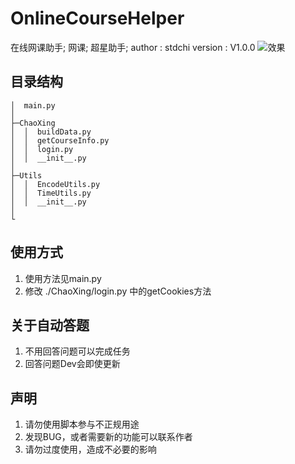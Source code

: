 # OnlineCourseHelper
在线网课助手; 网课; 超星助手;
author : stdchi
version : V1.0.0
![效果](https://github.com/stdchi/OnlineCourseHelper/blob/master/pic/1.jpg?raw=true)


## 目录结构

```
│  main.py
│
├─ChaoXing
│  │  buildData.py
│  │  getCourseInfo.py
│  │  login.py
│  │  __init__.py
│
├─Utils
│  │  EncodeUtils.py
│  │  TimeUtils.py
│  │  __init__.py
│  
└
```
## 使用方式
1. 使用方法见main.py
2. 修改 ./ChaoXing/login.py 中的getCookies方法

## 关于自动答题
1. 不用回答问题可以完成任务
2. 回答问题Dev会即使更新

## 声明
1. 请勿使用脚本参与不正规用途
2. 发现BUG，或者需要新的功能可以联系作者
3. 请勿过度使用，造成不必要的影响
